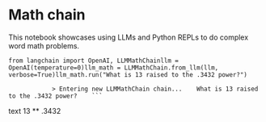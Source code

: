 Math chain
==========

This notebook showcases using LLMs and Python REPLs to do complex word math problems.

    from langchain import OpenAI, LLMMathChainllm = OpenAI(temperature=0)llm_math = LLMMathChain.from_llm(llm, verbose=True)llm_math.run("What is 13 raised to the .3432 power?")

                > Entering new LLMMathChain chain...    What is 13 raised to the .3432 power?    ```
text    13 ** .3432    
```    ...numexpr.evaluate("13 ** .3432")...        Answer: 2.4116004626599237    > Finished chain.    'Answer: 2.4116004626599237'